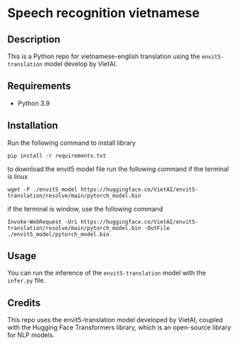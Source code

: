 # Speech recognition vietnamese
## Description 
This is a Python repo for vietnamese-english translation using the `envit5-translation` model develop by VietAI.

## Requirements 
- Python 3.9

## Installation 
Run the following command to install library 

`pip install -r requirements.txt`

to download the envit5 model file run the following command if the terminal is linux

`wget -P ./envit5_model https://huggingface.co/VietAI/envit5-translation/resolve/main/pytorch_model.bin`

if the terminal is window, use the following command

`Invoke-WebRequest -Uri https://huggingface.co/VietAI/envit5-translation/resolve/main/pytorch_model.bin -OutFile ./envit5_model/pytorch_model.bin`

## Usage
You can run the inference of the `envit5-translation` model with the `infer.py` file.

## Credits
This repo uses the envit5-translation model developed by VietAI, coupled with the Hugging Face Transformers library, which is an open-source library for NLP models.